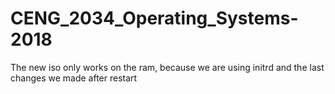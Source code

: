 # CENG_2034_Operating_Systems-2018

The new iso only works on the ram, because we are using initrd and the last changes we made after restart
